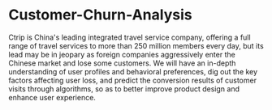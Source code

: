 # Customer-Churn-Analysis
Ctrip is China's leading integrated travel service company, offering a full range of travel services to more than 250 million members every day, but its lead may be in jeopary as foreign companies aggressively enter the Chinese market and lose some customers. We will have an in-depth understanding of user profiles and behavioral preferences, dig out the key factors affecting user loss, and predict the conversion results of customer visits through algorithms, so as to better improve product design and enhance user experience.
